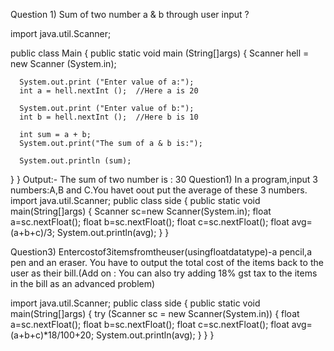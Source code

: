Question 1)
Sum of two number a & b through user input ?

import java.util.Scanner;

public class Main
{
  public static void main (String[]args)
  {
    Scanner hell = new Scanner (System.in);
    
      System.out.print ("Enter value of a:");
      int a = hell.nextInt ();  //Here a is 20
      
      System.out.print ("Enter value of b:");
      int b = hell.nextInt ();  //Here b is 10
      
      int sum = a + b;
      System.out.print("The sum of a & b is:");
      
      System.out.println (sum);

  }
}
Output:-
The sum of two number is : 30
Question1)
In a program,input 3 numbers:A,B and C.You havet oout put the average of these 3 numbers.
import java.util.Scanner;
public class side
{
    public static void main(String[]args)
    {
        Scanner sc=new Scanner(System.in);
        float a=sc.nextFloat();
        float b=sc.nextFloat();
        float c=sc.nextFloat();
        float avg=(a+b+c)/3;
        System.out.println(avg);
    }
}

Question3)
Entercostof3itemsfromtheuser(usingfloatdatatype)-a pencil,a pen and an eraser. You have to output the total cost of the items back to the user as their bill.(Add on : You can also try adding 18% gst tax to the items in the bill as an advanced problem)

import java.util.Scanner;
public class side
{
    public static void main(String[]args)
    {
        try (Scanner sc = new Scanner(System.in)) {
            float a=sc.nextFloat();
            float b=sc.nextFloat();
            float c=sc.nextFloat();
            float avg=(a+b+c)*18/100+20;
            System.out.println(avg);
        }
    }
}
